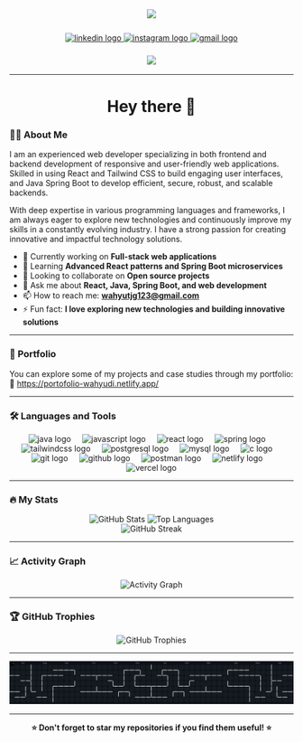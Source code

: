 <div align="center">
  <img height="150" src="https://media.giphy.com/media/M9gbBd9nbDrOTu1Mqx/giphy.gif" />
</div>

###

<div align="center">
  <a href="https://www.linkedin.com/in/ahmad-wahyudi-tanjung-b09377313/" target="_blank">
    <img src="https://img.shields.io/static/v1?message=LinkedIn&logo=linkedin&label=&color=0077B5&logoColor=white&labelColor=&style=for-the-badge" height="25" alt="linkedin logo" />
  </a>
  <a href="https://www.instagram.com/wahyudi.120505/" target="_blank">
    <img src="https://img.shields.io/static/v1?message=Instagram&logo=instagram&label=&color=E4405F&logoColor=white&labelColor=&style=for-the-badge" height="25" alt="instagram logo" />
  </a>
  <a href="mailto:wahyutjg123@gmail.com" target="_blank">
    <img src="https://img.shields.io/static/v1?message=Gmail&logo=gmail&label=&color=D14836&logoColor=white&labelColor=&style=for-the-badge" height="25" alt="gmail logo"  />
  </a>
</div>

###

<div align="center">
  <img src="https://visitor-badge.laobi.icu/badge?page_id=Wahyudi120505.Wahyudi120505" />
</div>

---

<h1 align="center">Hey there 👋</h1>

###

<h3 align="left">👨‍💻 About Me</h3>

<p align="left">
  I am an experienced web developer specializing in both frontend and backend development of responsive and user-friendly web applications. Skilled in using React and Tailwind CSS to build engaging user interfaces, and Java Spring Boot to develop efficient, secure, robust, and scalable backends.

With deep expertise in various programming languages and frameworks, I am always eager to explore new technologies and continuously improve my skills in a constantly evolving industry. I have a strong passion for creating innovative and impactful technology solutions.
</p>

- 🔭 Currently working on **Full-stack web applications**
- 🌱 Learning **Advanced React patterns and Spring Boot microservices**
- 👯 Looking to collaborate on **Open source projects**
- 💬 Ask me about **React, Java, Spring Boot, and web development**
- 📫 How to reach me: **wahyutjg123@gmail.com**
- ⚡ Fun fact: **I love exploring new technologies and building innovative solutions**

---

<h3 align="left">📂 Portfolio</h3>

<p align="left">
  You can explore some of my projects and case studies through my portfolio:<br>
  🔗 <a href="https://portofolio-wahyudi.netlify.app/">https://portofolio-wahyudi.netlify.app/</a>
</p>

---

<h3 align="left">🛠 Languages and Tools</h3>

<div align="center">
  <img src="https://skillicons.dev/icons?i=java" height="40" alt="java logo"  />
  <img width="12" />
  <img src="https://skillicons.dev/icons?i=js" height="40" alt="javascript logo"  />
  <img width="12" />
  <img src="https://skillicons.dev/icons?i=react" height="40" alt="react logo"  />
  <img width="12" />
  <img src="https://skillicons.dev/icons?i=spring" height="40" alt="spring logo"  />
  <img width="12" />
  <img src="https://skillicons.dev/icons?i=tailwind" height="40" alt="tailwindcss logo"  />
  <img width="12" />
  <img src="https://skillicons.dev/icons?i=postgres" height="40" alt="postgresql logo"  />
  <img width="12" />
  <img src="https://skillicons.dev/icons?i=mysql" height="40" alt="mysql logo"  />
  <img width="12" />
  <img src="https://skillicons.dev/icons?i=c" height="40" alt="c logo"  />
  <img width="12" />
  <img src="https://skillicons.dev/icons?i=git" height="40" alt="git logo"  />
  <img width="12" />
  <img src="https://skillicons.dev/icons?i=github" height="40" alt="github logo"  />
  <img width="12" />
  <img src="https://skillicons.dev/icons?i=postman" height="40" alt="postman logo"  />
  <img width="12" />
  <img src="https://skillicons.dev/icons?i=netlify" height="40" alt="netlify logo"  />
  <img width="12" />
  <img src="https://skillicons.dev/icons?i=vercel" height="40" alt="vercel logo"  />
</div>

---

<h3 align="left">🔥 My Stats</h3>

<div align="center">
  <img src="https://github-readme-stats.vercel.app/api?username=Wahyudi120505&show_icons=true&theme=tokyonight&hide_border=false&count_private=true" height="165" alt="GitHub Stats" />
  <img src="https://github-readme-stats.vercel.app/api/top-langs/?username=Wahyudi120505&layout=compact&theme=tokyonight&hide_border=false&langs_count=8" height="165" alt="Top Languages" />
</div>

<div align="center">
  <img src="https://streak-stats.demolab.com?user=Wahyudi120505&locale=en&mode=daily&theme=tokyonight&hide_border=false&border_radius=5" height="180" alt="GitHub Streak" />
</div>

---

<h3 align="left">📈 Activity Graph</h3>

<div align="center">
  <img src="https://github-readme-activity-graph.vercel.app/graph?username=Wahyudi120505&theme=tokyo-night&hide_border=true" alt="Activity Graph" />
</div>

---

<h3 align="left">🏆 GitHub Trophies</h3>

<div align="center">
  <img src="https://github-profile-trophy.vercel.app/?username=Wahyudi120505&theme=tokyonight&no-frame=false&no-bg=false&margin-w=4" alt="GitHub Trophies" />
</div>

---

<div align="center">
  <picture>
  <source media="(prefers-color-scheme: dark)" srcset="https://raw.githubusercontent.com/Wahyudi120505/Wahyudi120505/output/pacman-contribution-graph-dark.svg">
  <img alt="Pacman contribution graph" src="https://raw.githubusercontent.com/Wahyudi120505/Wahyudi120505/output/pacman-contribution-graph-dark.svg">
</picture>
</div>

---

<div align="center">
  <b>⭐ Don't forget to star my repositories if you find them useful! ⭐</b>
</div>
